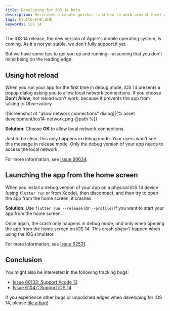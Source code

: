 ```yaml
---
title: Developing for iOS 14 beta
description: Describes a couple gotchas (and how to work around them) when developing for iOS14 on Flutter 1.20.
tags: Flutter开发,部署
keywords: iOS 14
---
```


The iOS 14 release, the new version of Apple's mobile operating system,
is coming. As it's not yet stable, we don't fully support it yet.

But we have some tips to get you up and running&mdash;assuming
that you don't mind being on the leading edge.

## Using hot reload

When you run your app for the first time in debug mode,
iOS 14 presents a popup dialog asking you to allow local
network connections. If you choose **Don't Allow**, hot reload won't
work, because it prevents the app from talking to
Observatory.

![Screenshot of "allow network connections" dialog]({% asset development/ios14-network.png @path %})

**Solution**: Choose **OK** to allow local network connections.

Just to be clear: this only happens in debug mode.
Your users won't see this message in release mode.
Only the debug version of your app needs to access the local network.

For more information,
see [Issue 60634]({{site.github}}/flutter/flutter/issues/60634).


## Launching the app from the home screen

When you install a debug version of your app on a physical
iOS 14 device (using `flutter run` or from Xcode), then disconnect,
and then try to open the app from the home screen, it crashes.

**Solution**: Use `flutter run --release` (or `--profile`)
if you want to start your app from the home screen.

Once again, the crash only happens in debug mode,
and only when opening the app from the home screen on iOS 14.
This crash _doesn't_ happen when using the iOS simulator.


For more information,
see [Issue 62531]({{site.github}}/flutter/flutter/issues/62531).


## Conclusion

You might also be interested in the following tracking bugs:

* [Issue 60133: Support Xcode 12]({{site.github}}/flutter/flutter/issues/60133)
* [Issue 61047: Support iOS 14]({{site.github}}/flutter/flutter/issues/61047)

If you experience other bugs or unpolished edges when developing for iOS 14,
please [file a bug!]({{site.github}}/flutter/flutter/issues/new/choose)
